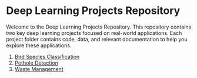 # Deep Learning Projects Repository

Welcome to the Deep Learning Projects Repository. This repository contains two key deep learning projects focused on real-world applications. 
Each project folder contains code, data, and relevant documentation to help you explore these applications.

1. [Bird Species Classification](./Bird_Species_Classification/)
2. [Pothole Detection](./Pothole_Detection/)
3. [Waste Management](./Waste_Management/)
